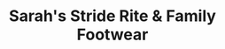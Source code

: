 ---
title: "Sarah's Stride Rite & Family Footwear"
url: /vincennes/sarahs-stride-rite-und-family-footwear/
shop: Schuhe
---